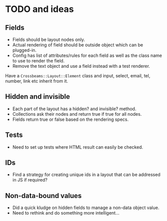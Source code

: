 # TODO and ideas

## Fields

* Fields should be layout nodes only.
* Actual rendering of field should be outside object which can be plugged-in.
* Config has list of attributes/rules for each field as well as the class name to use to render the field.
* Remove the text object and use a field instead with a test renderer.

Have a `Crossbeams::Layout::Element` class and input, select, email, tel, number, link etc inherit from it.

## Hidden and invisible

* Each part of the layout has a hidden? and invisible? method.
* Collections ask their nodes and return true if true for all nodes.
* Fields return true or false based on the rendering specs.

## Tests

* Need to set up tests where HTML result can easily be checked.

## IDs

* Find a strategy for creating unique ids in a layout that can be addressed in JS if required?

## Non-data-bound values

* Did a quick kludge on hidden fields to manage a non-data object value.
* Need to rethink and do something more intelligent...
